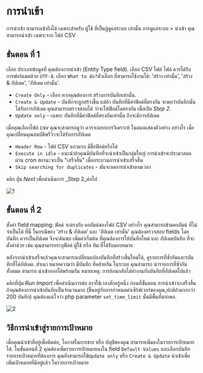 # การนำเข้า

การนำเข้า สามารถเข้าถึงได้ เฉพาะสำหรับ ผู้ใช้ ที่เป็นผู้ดูแลระบบ เท่านั้น การดูแลระบบ > นำเข้า คุณสามารถนำเข้า เฉพาะจาก ไฟล์ CSV

## ขั่นตอน ที่ 1

เลือก ประเภทข้อมูลที่ คุณต้องการนำเข้า (Entity Type field).
เลือก CSV ไฟล์  ไฟล์ ควรได้รับการฟอร์แมตด้วย `UTF-8`.
เลือก `What to do?`ตัวเลือก ที่สามารถใช้งานได้: 'สร้าง เท่านั้น', 'สร้าง & อัปเดต', 'อัปเดต เท่านั้น'.

* `Create Only` - เลือก หากคุณต้องการ สร้างการบันทึกเท่านั้น.
* `Create & Update` - บันทึกจะถูกสร้างขึ้น แต่ถ้า บันทึกที่มีค่าฟิลด์ที่ตรงกัน จะพบว่าบันทึกนั้น ได้รับการอัปเดต คุณสามารถตรวจสอบได้ ว่าจะให้ฟิลด์ใดตรงกัน เมื่อเปิด  _Step 2_.
* `Update only` - เฉพาะ บันทึกที่มีค่าฟิลด์ที่ตรงกันเท่านั้น ถึงจะมีการอัปเดต

เมื่อคุณเลือกไฟล์ csv คุณจะสามารถดูว่า ควรจะแยกการวิเคราะห์ ในแผงแสดงตัวอย่าง อย่างไร เมื่อ คุณเปลี่ยนคุณสมบัติพรีวิวจะได้รับการอัปเดต

* `Header Row` - ไฟล์ CSV แถวแรก มีชื่อฟิลด์หรือไม่
* `Execute in idle` - แนะนำถ้าคุณมีบันทึกที่จะนำเข้าเป็นกลุ่มใหญ่
 การนำเข้าจะประมวลผลผ่าน cron สถานะจะเป็น "เสร็จสิ้น" เมื่อกระบวนการนำเข้าเสร็จสิ้น
* `Skip searching for duplicates` - มันจะลดการนำเข้าตามเวลา

คลิก ปุ่ม  _Next_ เพื่อดำเนินการ _Step 2_ต่อไป

![1](https://raw.githubusercontent.com/espocrm/documentation/master/_static/images/administration/import/step-1.png)

## ขั้นตอน ที่ 2

ตั้งค่า field mapping: ฟิลด์ จะตรงกับ คอลัมน์ของไฟล์ CSV อย่างไร คุณสามารถข้ามคอลัมน์ ที่ไม่จำเป็นได้ ที่นี่
ในกรณีของ 'สร้าง & อัปเดต' และ 'อัปเดต เท่านั้น' คุณต้องตรวจสอบ fields โดยบันทึก ควรเป็นอัปเดต จึงจะค้นพบ เพิ่มค่าเริ่มต้น ที่คุณต้องการให้บันทึกใหม่ และ อัปเดตบันทึก ที่จะตั้งค่าด้วย เช่น  คุณสามารถระบุฟิลด์ ผู้ใช้ หรือ ทีม ที่ได้รับมอบหมาย


หลังจากนำเข้าเสร็จแล้วคุณจะสามารถเปลี่ยนแปลงบันทึกที่สร้างขึ้นใหม่ได้, ดูรายการที่ซ้ำกันและรบันทึกที่ได้อัปเดต. สำเนา หมายความว่า มีบันทึก ที่คล้ายกัน ในระบบ คุณสามารถ นำรายการที่ซ้ำกันทั้งหมด สามารถ นำเข้าออกได้พร้อมกัน หมายเหตุ: การย้อนกลับไม่ทำงานกับบันทึกที่อัปเดตไปแล้ว

คลิกที่ปุ่ม _Run Import_ เพื่อดำเนินการต่อ อาจใช้เวลาสักครู่หนึ่ง ก่อนที่ขั้นตอน การนำเข้าจะเสร็จสิ้น ถ้าคุณต้องการนำเข้าบันทึกเป็นจำนวนมาก (ขึ้นอยู่กับการกำหนดค่าเซิร์ฟเวอร์ของคุณ,ปกติถ้ามากกว่า 200 บันทึก) คุณต้องแน่ใจว่า php parameter `set_time_limit` นั้นมีพื้นที่มากพอ.

![2](https://raw.githubusercontent.com/espocrm/documentation/master/_static/images/administration/import/step-2.png)

## วิธีการนำเข้าสู่รายการเป้าหมาย

เมื่อคุณนำเข้าที่อยู่เพื่อติดต่อ, โอกาสในการขาย หรือ บัญชีของคุณ สามารถเพิ่มลงในรายการเป้าหมายได้. ในขั้นตอนที่ 2 คุณต้องเพิ่มรายการเป้าหมายลงใน field `Default Values` และเลือกบันทึกรายการเป้าหมายที่ต้องการ คุณยังสามารถใช้`Update only` หรือ `Create & Update` นำเข้าเพื่อเพิ่มเป้าหมายที่มีอยู่แล้ว ในรายการเป้าหมาย
